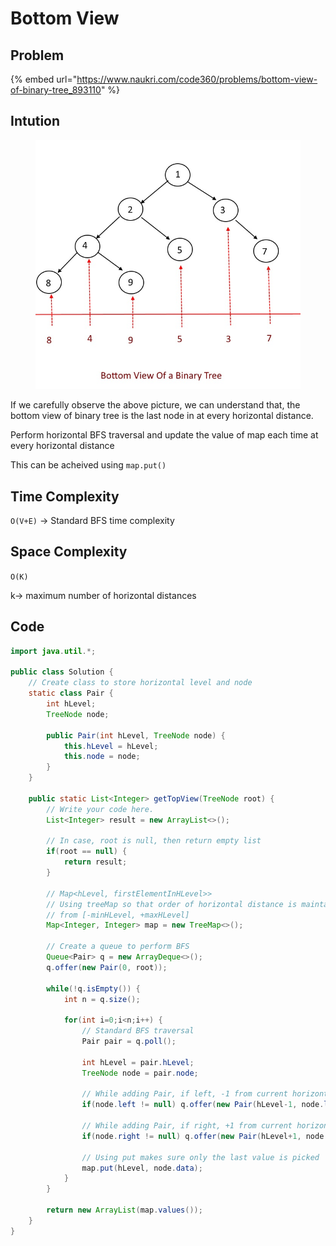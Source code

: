 # Bottom View

## Problem

{% embed url="https://www.naukri.com/code360/problems/bottom-view-of-binary-tree_893110" %}

## Intution

<figure><img src="../../../.gitbook/assets/image (1) (1) (1) (1).png" alt=""><figcaption></figcaption></figure>

If we carefully observe the above picture, we can understand that, the bottom view of binary tree is the last node in at every horizontal distance.

Perform horizontal BFS traversal and update the value of map each time at every horizontal distance

This can be acheived using `map.put()`

## Time Complexity

`O(V+E)` -> Standard BFS time complexity

## Space Complexity

`O(K)`&#x20;

k-> maximum number of horizontal distances

## Code

```java
import java.util.*;

public class Solution {
    // Create class to store horizontal level and node
    static class Pair {
        int hLevel;
        TreeNode node;

        public Pair(int hLevel, TreeNode node) {
            this.hLevel = hLevel;
            this.node = node;
        }
    }

    public static List<Integer> getTopView(TreeNode root) {
        // Write your code here.
        List<Integer> result = new ArrayList<>();

        // In case, root is null, then return empty list
        if(root == null) {
            return result;
        }

        // Map<hLevel, firstElementInHLevel>>
        // Using treeMap so that order of horizontal distance is maintained
        // from [-minHLevel, +maxHLevel]
        Map<Integer, Integer> map = new TreeMap<>();
        
        // Create a queue to perform BFS
        Queue<Pair> q = new ArrayDeque<>();
        q.offer(new Pair(0, root));

        while(!q.isEmpty()) {
            int n = q.size();

            for(int i=0;i<n;i++) {
                // Standard BFS traversal
                Pair pair = q.poll();

                int hLevel = pair.hLevel;
                TreeNode node = pair.node;
                
                // While adding Pair, if left, -1 from current horizontal level
                if(node.left != null) q.offer(new Pair(hLevel-1, node.left));
                
                // While adding Pair, if right, +1 from current horizontal level
                if(node.right != null) q.offer(new Pair(hLevel+1, node.right));
                
                // Using put makes sure only the last value is picked
                map.put(hLevel, node.data);
            }
        }

        return new ArrayList(map.values());
    }
}
```
